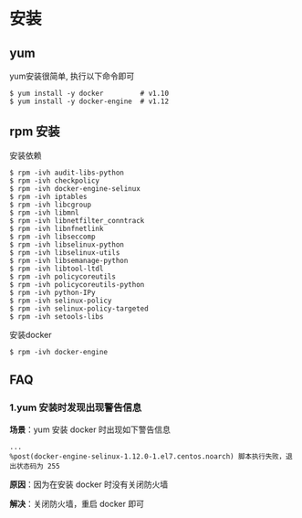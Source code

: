 # 安装
## yum
yum安装很简单, 执行以下命令即可
```
$ yum install -y docker         # v1.10
$ yum install -y docker-engine  # v1.12
```

## rpm 安装
安装依赖
```
$ rpm -ivh audit-libs-python
$ rpm -ivh checkpolicy
$ rpm -ivh docker-engine-selinux
$ rpm -ivh iptables
$ rpm -ivh libcgroup
$ rpm -ivh libmnl
$ rpm -ivh libnetfilter_conntrack
$ rpm -ivh libnfnetlink
$ rpm -ivh libseccomp
$ rpm -ivh libselinux-python
$ rpm -ivh libselinux-utils
$ rpm -ivh libsemanage-python
$ rpm -ivh libtool-ltdl
$ rpm -ivh policycoreutils
$ rpm -ivh policycoreutils-python
$ rpm -ivh python-IPy
$ rpm -ivh selinux-policy
$ rpm -ivh selinux-policy-targeted
$ rpm -ivh setools-libs
```

安装docker
```
$ rpm -ivh docker-engine
```

## FAQ
### 1.yum 安装时发现出现警告信息
**场景**：yum 安装 docker 时出现如下警告信息
```
...
%post(docker-engine-selinux-1.12.0-1.el7.centos.noarch) 脚本执行失败，退出状态码为 255
```
**原因**：因为在安装 docker 时没有关闭防火墙

**解决**：关闭防火墙，重启 docker 即可